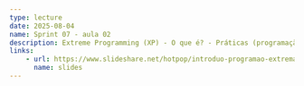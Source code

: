 ```yaml
---
type: lecture
date: 2025-08-04
name: Sprint 07 - aula 02
description: Extreme Programming (XP) - O que é? - Práticas (programação pareada, testes automatizados, testes unitários, integração)
links:
    - url: https://www.slideshare.net/hotpop/introduo-programao-extrema-extreme-programming-xp
      name: slides
---
```

